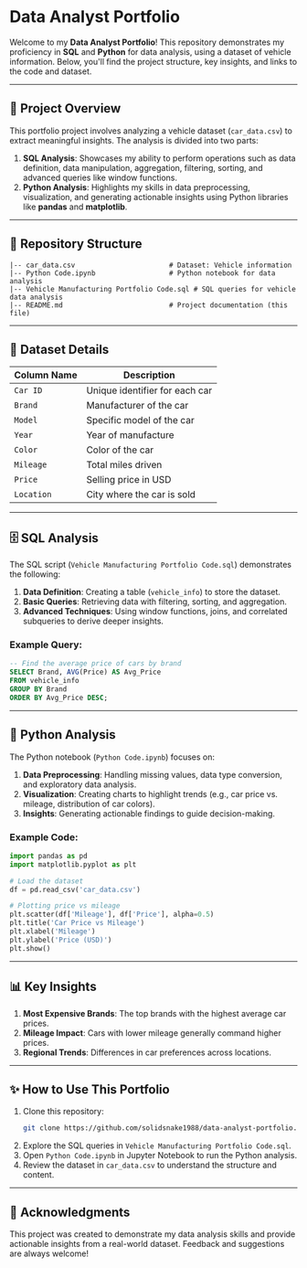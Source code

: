 # Data Analyst Portfolio

Welcome to my **Data Analyst Portfolio**! This repository demonstrates my proficiency in **SQL** and **Python** for data analysis, using a dataset of vehicle information. Below, you'll find the project structure, key insights, and links to the code and dataset.

---

## 🚗 **Project Overview**

This portfolio project involves analyzing a vehicle dataset (`car_data.csv`) to extract meaningful insights. The analysis is divided into two parts:

1. **SQL Analysis**: Showcases my ability to perform operations such as data definition, data manipulation, aggregation, filtering, sorting, and advanced queries like window functions.
2. **Python Analysis**: Highlights my skills in data preprocessing, visualization, and generating actionable insights using Python libraries like **pandas** and **matplotlib**.

---

## 📁 **Repository Structure**

```
|-- car_data.csv                       # Dataset: Vehicle information
|-- Python Code.ipynb                  # Python notebook for data analysis
|-- Vehicle Manufacturing Portfolio Code.sql # SQL queries for vehicle data analysis
|-- README.md                          # Project documentation (this file)
```

---

## 💾 **Dataset Details**

| **Column Name** | **Description**         |
|-----------------|-------------------------|
| `Car ID`        | Unique identifier for each car |
| `Brand`         | Manufacturer of the car |
| `Model`         | Specific model of the car |
| `Year`          | Year of manufacture     |
| `Color`         | Color of the car        |
| `Mileage`       | Total miles driven      |
| `Price`         | Selling price in USD    |
| `Location`      | City where the car is sold |

---

## 🗄️ **SQL Analysis**

The SQL script (`Vehicle Manufacturing Portfolio Code.sql`) demonstrates the following:

1. **Data Definition**: Creating a table (`vehicle_info`) to store the dataset.
2. **Basic Queries**: Retrieving data with filtering, sorting, and aggregation.
3. **Advanced Techniques**: Using window functions, joins, and correlated subqueries to derive deeper insights.

### Example Query:
```sql
-- Find the average price of cars by brand
SELECT Brand, AVG(Price) AS Avg_Price
FROM vehicle_info
GROUP BY Brand
ORDER BY Avg_Price DESC;
```

---

## 🐍 **Python Analysis**

The Python notebook (`Python Code.ipynb`) focuses on:

1. **Data Preprocessing**: Handling missing values, data type conversion, and exploratory data analysis.
2. **Visualization**: Creating charts to highlight trends (e.g., car price vs. mileage, distribution of car colors).
3. **Insights**: Generating actionable findings to guide decision-making.

### Example Code:
```python
import pandas as pd
import matplotlib.pyplot as plt

# Load the dataset
df = pd.read_csv('car_data.csv')

# Plotting price vs mileage
plt.scatter(df['Mileage'], df['Price'], alpha=0.5)
plt.title('Car Price vs Mileage')
plt.xlabel('Mileage')
plt.ylabel('Price (USD)')
plt.show()
```

---

## 📊 **Key Insights**

1. **Most Expensive Brands**: The top brands with the highest average car prices.
2. **Mileage Impact**: Cars with lower mileage generally command higher prices.
3. **Regional Trends**: Differences in car preferences across locations.

---

## ✨ **How to Use This Portfolio**

1. Clone this repository:
   ```bash
   git clone https://github.com/solidsnake1988/data-analyst-portfolio.git
   ```
2. Explore the SQL queries in `Vehicle Manufacturing Portfolio Code.sql`.
3. Open `Python Code.ipynb` in Jupyter Notebook to run the Python analysis.
4. Review the dataset in `car_data.csv` to understand the structure and content.

---

## 🙌 **Acknowledgments**

This project was created to demonstrate my data analysis skills and provide actionable insights from a real-world dataset. Feedback and suggestions are always welcome!

